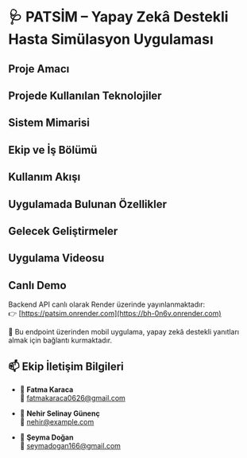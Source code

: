 # 🩺 PATSİM – Yapay Zekâ Destekli Hasta Simülasyon Uygulaması

## Proje Amacı

## Projede Kullanılan Teknolojiler

## Sistem Mimarisi

## Ekip ve İş Bölümü

## Kullanım Akışı

## Uygulamada Bulunan Özellikler

## Gelecek Geliştirmeler

## Uygulama Videosu 

## Canlı Demo

Backend API canlı olarak Render üzerinde yayınlanmaktadır:  
👉 [https://patsim.onrender.com](https://bh-0n6v.onrender.com)

📢 Bu endpoint üzerinden mobil uygulama, yapay zekâ destekli yanıtları almak için bağlantı kurmaktadır.

## 📫 Ekip İletişim Bilgileri

- 👤 **Fatma Karaca**  
  📧 fatmakaraca0626@gmail.com

- 👤 **Nehir Selinay Günenç**   
  📧 nehir@example.com

- 👤 **Şeyma Doğan**  
  📧 seymadogan166@gmail.com
  




